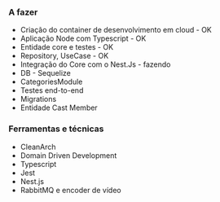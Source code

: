 ### A fazer
- Criação do container de desenvolvimento em cloud - OK
- Aplicação Node com Typescript - OK
- Entidade core e testes - OK
- Repository, UseCase - OK
- Integração do Core com o Nest.Js - fazendo
- DB - Sequelize
- CategoriesModule
- Testes end-to-end
- Migrations
- Entidade Cast Member

### Ferramentas e técnicas
- CleanArch
- Domain Driven Development
- Typescript
- Jest
- Nest.js
- RabbitMQ e encoder de vídeo
